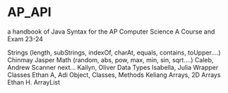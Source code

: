 # AP_API
a handbook of Java Syntax for the AP Computer Science A Course and Exam 23-24

Strings (length, subStrings, indexOf, charAt, equals, contains, toUpper....)
  Chinmay Jasper
Math (random, abs, pow, max, min, sin, sqrt....)
 Caleb, Andrew
Scanner next... 
   Kailyn, Oliver
Data Types
  Isabella, Julia
Wrapper Classes
  Ethan A, Adi
Object, Classes, Methods
 Keliang
Arrays, 2D Arrays
  Ethan H.
ArrayList

